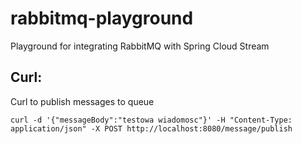 # rabbitmq-playground
Playground for integrating RabbitMQ with Spring Cloud Stream

## Curl:

Curl to publish messages to queue

```
curl -d '{"messageBody":"testowa wiadomosc"}' -H "Content-Type: application/json" -X POST http://localhost:8080/message/publish
```
